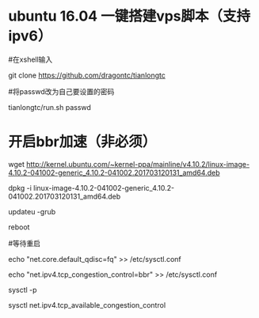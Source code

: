 # ubuntu 16.04 一键搭建vps脚本（支持ipv6）

#在xshell输入

git clone https://github.com/dragontc/tianlongtc 

#将passwd改为自己要设置的密码

tianlongtc/run.sh passwd



# 开启bbr加速（非必须）

wget http://kernel.ubuntu.com/~kernel-ppa/mainline/v4.10.2/linux-image-4.10.2-041002-generic_4.10.2-041002.201703120131_amd64.deb

dpkg -i linux-image-4.10.2-041002-generic_4.10.2-041002.201703120131_amd64.deb

updateu -grub

reboot

#等待重启

echo "net.core.default_qdisc=fq" >> /etc/sysctl.conf

echo "net.ipv4.tcp_congestion_control=bbr" >> /etc/sysctl.conf

sysctl -p

sysctl net.ipv4.tcp_available_congestion_control
